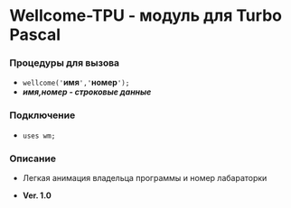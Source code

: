# Wellcome-TPU - модуль для Turbo Pascal
### Процедуры для вызова
* `wellcome('`**имя**`','`**номер**`');`
* ***имя,номер - строковые данные***
### Подключение
* `uses wm;`
### Описание
* Легкая анимация владельца программы и номер лабараторки 

* **Ver. 1.0** 
